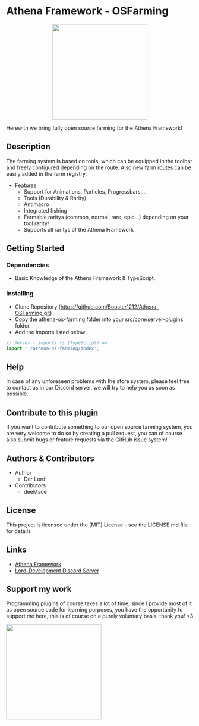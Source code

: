 
# Athena Framework - OSFarming
<p align="center">
<img src="https://user-images.githubusercontent.com/82890183/157372229-ea35229c-ef36-4673-9bd5-2c871f650166.png" style="text-align:center; width:256px; height:256px;"/>
</p>
Herewith we bring fully open source farming for the Athena Framework!

## Description


The farming system is based on tools, which can be equipped in the toolbar and freely configured depending on the route. Also new farm routes can be easily added in the farm registry.
* Features
  * Support for Animations, Particles, Progressbars,... 
  * Tools (Durability & Rarity)
  * Antimacro 
  * Integrated fishing
  * Farmable raritys (common, normal, rare, epic...) depending on your tool rarity!
  * Supports all raritys of the Athena Framework


## Getting Started

### Dependencies

* Basic Knowledge of the Athena Framework & TypeScript.

### Installing

* Clone Repository (https://github.com/Booster1212/Athena-OSFarming.git)
* Copy the athena-os-farming folder into your src/core/server-plugins folder
* Add the imports listed below
```typescript
// Server - imports.ts (TypeScript) => 
import './athena-os-farming/index';
```

## Help

In case of any unforeseen problems with the store system, please feel free to contact us in our Discord server, we will try to help you as soon as possible.

## Contribute to this plugin

If you want to contribute something to our open source farming system, you are very welcome to do so by creating a pull request, you can of course also submit bugs or feature requests via the GitHub issue system!

## Authors & Contributors

* Author
  * Der Lord!
* Contributors
  * deeMace

## License

This project is licensed under the [MIT] License - see the LICENSE.md file for details

## Links

* [Athena Framework](https://athenaframework.com/)
* [Lord-Development Discord Server](https://discord.gg/UzyFp8SKKg)

## Support my work

Programming plugins of course takes a lot of time, since I provide most of it as open source code for learning purposes, you have the opportunity to support me here, this is of course on a purely voluntary basis, thank you! <3
<p align="left">
 <a href="https://www.paypal.com/donate/?hosted_button_id=V7L7S57VACCQQ">
 <img src="https://raw.githubusercontent.com/andreostrovsky/donate-with-paypal/master/PNG/blue.png" style="width:256px"/>
 </a>
</p>
